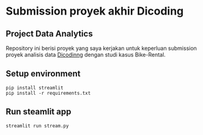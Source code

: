# Submission proyek akhir Dicoding

## Project Data Analytics

Repository ini berisi proyek yang saya kerjakan untuk keperluan submission proyek analisis data [Dicodinng](https://www.dicoding.com/) dengan studi kasus Bike-Rental.

## Setup environment

```
pip install streamlit
pip install -r requirements.txt
```

## Run steamlit app

```
streamlit run stream.py
```
